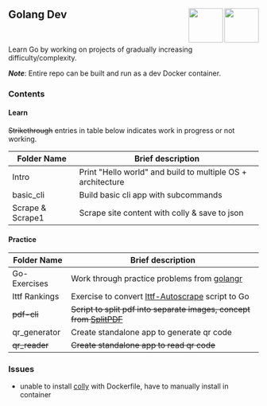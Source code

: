 ## Golang Dev <a href="https://go.dev/"><img src="https://download.logo.wine/logo/Go_(programming_language)/Go_(programming_language)-Logo.wine.png" align="right" height="69" /> </a> <a href="https://go.dev/"><img src="https://www.tbray.org/ongoing/When/201x/2019/06/12/gopher.png" align="right" height="69" /></a>

<br>

Learn Go by working on projects of gradually increasing difficulty/complexity.

***Note***: Entire repo can be built and run as a dev Docker container.

### Contents

#### Learn

~~Strikethrough~~ entries in table below indicates work in progress or not working.

|Folder Name|Brief description|
|---|---|
|Intro|Print "Hello world" and build to multiple OS + architecture|
|basic_cli|Build basic cli app with subcommands|
|Scrape & Scrape1|Scrape site content with colly & save to json|

#### Practice

|Folder Name|Brief description|
|---|---|
|Go-Exercises|Work through practice problems from [golangr](https://golangr.com/exercises)|
|Ittf Rankings|Exercise to convert [Ittf-Autoscrape](https://github.com/kenf1/ittf-autoscrape) script to Go|
|~~pdf-cli~~|~~Script to split pdf into separate images, concept from [SplitPDF](https://github.com/kenf1/SplitPDF)~~|
|qr_generator|Create standalone app to generate qr code|
|~~qr_reader~~|~~Create standalone app to read qr code~~|

### Issues

- unable to install [colly](https://github.com/gocolly/colly) with Dockerfile, have to manually install in container
